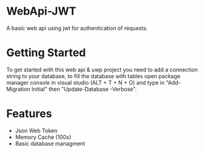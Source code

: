 # WebApi-JWT
A basic web api using jwt for authentication of requests.

# Getting Started
To get started with this web api & uwp project you need to add a connection string to your database, to fill the database with tables open package manager console in visual studio (ALT + T + N + O) and type in "Add-Migration Initial" then "Update-Database -Verbose".

# Features
- Json Web Token
- Memory Cache (100s)
- Basic database managment
